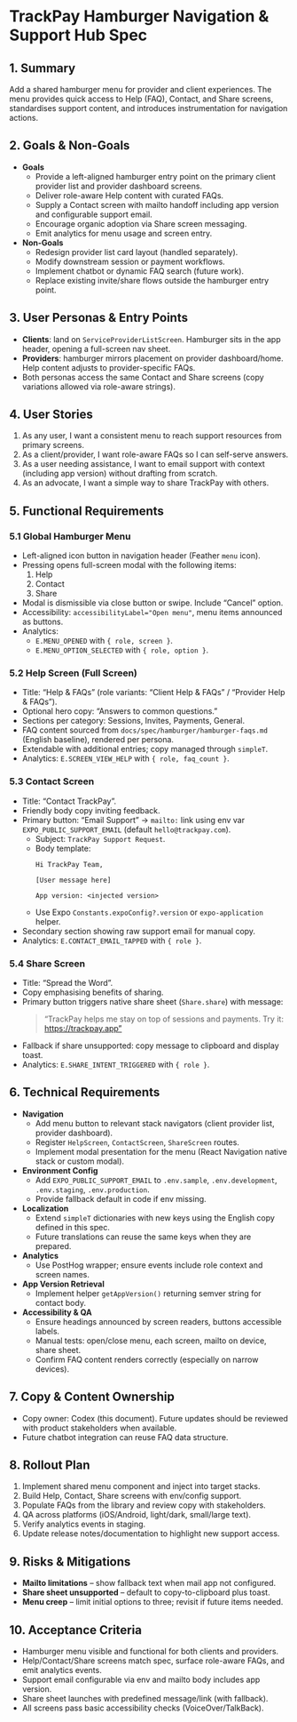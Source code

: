 # TrackPay Hamburger Navigation & Support Hub Spec

## 1. Summary
Add a shared hamburger menu for provider and client experiences. The menu provides quick access to Help (FAQ), Contact, and Share screens, standardises support content, and introduces instrumentation for navigation actions.

## 2. Goals & Non-Goals
- **Goals**
  - Provide a left-aligned hamburger entry point on the primary client provider list and provider dashboard screens.
  - Deliver role-aware Help content with curated FAQs.
  - Supply a Contact screen with mailto handoff including app version and configurable support email.
  - Encourage organic adoption via Share screen messaging.
  - Emit analytics for menu usage and screen entry.
- **Non-Goals**
  - Redesign provider list card layout (handled separately).
  - Modify downstream session or payment workflows.
  - Implement chatbot or dynamic FAQ search (future work).
  - Replace existing invite/share flows outside the hamburger entry point.

## 3. User Personas & Entry Points
- **Clients**: land on `ServiceProviderListScreen`. Hamburger sits in the app header, opening a full-screen nav sheet.
- **Providers**: hamburger mirrors placement on provider dashboard/home. Help content adjusts to provider-specific FAQs.
- Both personas access the same Contact and Share screens (copy variations allowed via role-aware strings).

## 4. User Stories
1. As any user, I want a consistent menu to reach support resources from primary screens.
2. As a client/provider, I want role-aware FAQs so I can self-serve answers.
3. As a user needing assistance, I want to email support with context (including app version) without drafting from scratch.
4. As an advocate, I want a simple way to share TrackPay with others.

## 5. Functional Requirements

### 5.1 Global Hamburger Menu
- Left-aligned icon button in navigation header (Feather `menu` icon).
- Pressing opens full-screen modal with the following items:
  1. Help
  2. Contact
  3. Share
- Modal is dismissible via close button or swipe. Include “Cancel” option.
- Accessibility: `accessibilityLabel="Open menu"`, menu items announced as buttons.
- Analytics:
  - `E.MENU_OPENED` with `{ role, screen }`.
  - `E.MENU_OPTION_SELECTED` with `{ role, option }`.

### 5.2 Help Screen (Full Screen)
- Title: “Help & FAQs” (role variants: “Client Help & FAQs” / “Provider Help & FAQs”).
- Optional hero copy: “Answers to common questions.”
- Sections per category: Sessions, Invites, Payments, General.
- FAQ content sourced from `docs/spec/hamburger/hamburger-faqs.md` (English baseline), rendered per persona.
- Extendable with additional entries; copy managed through `simpleT`.
- Analytics: `E.SCREEN_VIEW_HELP` with `{ role, faq_count }`.

### 5.3 Contact Screen
- Title: “Contact TrackPay”.
- Friendly body copy inviting feedback.
- Primary button: “Email Support” -> `mailto:` link using env var `EXPO_PUBLIC_SUPPORT_EMAIL` (default `hello@trackpay.com`).
  - Subject: `TrackPay Support Request`.
  - Body template:
    ```
    Hi TrackPay Team,

    [User message here]

    App version: <injected version>
    ```
  - Use Expo `Constants.expoConfig?.version` or `expo-application` helper.
- Secondary section showing raw support email for manual copy.
- Analytics: `E.CONTACT_EMAIL_TAPPED` with `{ role }`.

### 5.4 Share Screen
- Title: “Spread the Word”.
- Copy emphasising benefits of sharing.
- Primary button triggers native share sheet (`Share.share`) with message:
  > “TrackPay helps me stay on top of sessions and payments. Try it: https://trackpay.app”
- Fallback if share unsupported: copy message to clipboard and display toast.
- Analytics: `E.SHARE_INTENT_TRIGGERED` with `{ role }`.

## 6. Technical Requirements
- **Navigation**
  - Add menu button to relevant stack navigators (client provider list, provider dashboard).
  - Register `HelpScreen`, `ContactScreen`, `ShareScreen` routes.
  - Implement modal presentation for the menu (React Navigation native stack or custom modal).
- **Environment Config**
  - Add `EXPO_PUBLIC_SUPPORT_EMAIL` to `.env.sample`, `.env.development`, `.env.staging`, `.env.production`.
  - Provide fallback default in code if env missing.
- **Localization**
  - Extend `simpleT` dictionaries with new keys using the English copy defined in this spec.
  - Future translations can reuse the same keys when they are prepared.
- **Analytics**
  - Use PostHog wrapper; ensure events include role context and screen names.
- **App Version Retrieval**
  - Implement helper `getAppVersion()` returning semver string for contact body.
- **Accessibility & QA**
  - Ensure headings announced by screen readers, buttons accessible labels.
  - Manual tests: open/close menu, each screen, mailto on device, share sheet.
  - Confirm FAQ content renders correctly (especially on narrow devices).

## 7. Copy & Content Ownership
- Copy owner: Codex (this document). Future updates should be reviewed with product stakeholders when available.
- Future chatbot integration can reuse FAQ data structure.

## 8. Rollout Plan
1. Implement shared menu component and inject into target stacks.
2. Build Help, Contact, Share screens with env/config support.
3. Populate FAQs from the library and review copy with stakeholders.
4. QA across platforms (iOS/Android, light/dark, small/large text).
5. Verify analytics events in staging.
6. Update release notes/documentation to highlight new support access.

## 9. Risks & Mitigations
- **Mailto limitations** – show fallback text when mail app not configured.
- **Share sheet unsupported** – default to copy-to-clipboard plus toast.
- **Menu creep** – limit initial options to three; revisit if future items needed.

## 10. Acceptance Criteria
- Hamburger menu visible and functional for both clients and providers.
- Help/Contact/Share screens match spec, surface role-aware FAQs, and emit analytics events.
- Support email configurable via env and mailto body includes app version.
- Share sheet launches with predefined message/link (with fallback).
- All screens pass basic accessibility checks (VoiceOver/TalkBack).
